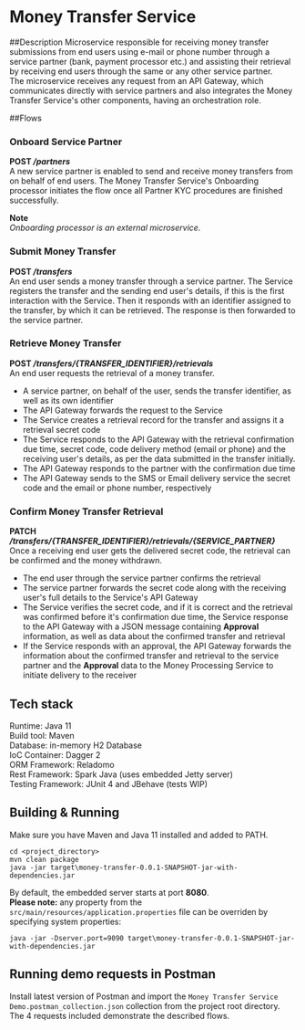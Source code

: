 # Money Transfer Service

##Description
Microservice responsible for receiving money transfer submissions from end users using e-mail or phone number
through a service partner (bank, payment processor etc.) and assisting their retrieval by receiving end users through the same or any
other service partner.
<br/>
The microservice receives any request from an API Gateway, which communicates directly with service
partners and also integrates the Money Transfer Service's other components, having an orchestration role.

##Flows

### Onboard Service Partner
**POST */partners***
<br/>
A new service partner is enabled to send and receive money transfers from on behalf of end users.
The Money Transfer Service's Onboarding processor initiates the flow once all Partner KYC procedures
are finished successfully.

**Note**
<br/>
*Onboarding processor is an external microservice.*

### Submit Money Transfer
**POST */transfers***
<br/>
An end user sends a money transfer through a service partner. The Service registers the transfer and the sending end
user's details, if this is the first interaction with the Service. Then it responds with an identifier assigned to the
transfer, by which it can be retrieved. The response is then forwarded to the service partner.

### Retrieve Money Transfer
**POST */transfers/{TRANSFER_IDENTIFIER}/retrievals***
<br/>
An end user requests the retrieval of a money transfer.
 * A service partner, on behalf of the user, sends the transfer identifier, as well as its own identifier
 * The API Gateway forwards the request to the Service
 * The Service creates a retrieval record for the transfer and assigns it a retrieval secret code
 * The Service responds to the API Gateway with the retrieval confirmation due time, secret code, code delivery method
 (email or phone) and the receiving user's details, as per the data submitted in the transfer initially.
 * The API Gateway responds to the partner with the confirmation due time
 * The API Gateway sends to the SMS or Email delivery service the secret code and the email or phone number, respectively
 
### Confirm Money Transfer Retrieval
**PATCH */transfers/{TRANSFER_IDENTIFIER}/retrievals/{SERVICE_PARTNER}***
<br/>
Once a receiving end user gets the delivered secret code, the retrieval can be confirmed and the money withdrawn.

 * The end user through the service partner confirms the retrieval
 * The service partner forwards the secret code along with the receiving user's full details to the Service's API Gateway
 * The Service verifies the secret code, and if it is correct and the retrieval was confirmed before it's confirmation due time,
 the Service response to the API Gateway with a JSON message containing **Approval** information, as well as data about the
 confirmed transfer and retrieval
 * If the Service responds with an approval, the API Gateway forwards the information about the
  confirmed transfer and retrieval to the service partner and the **Approval** data to the Money Processing Service
  to initiate delivery to the receiver
  
## Tech stack
Runtime: Java 11
<br/>
Build tool: Maven
<br/>
Database: in-memory H2 Database
<br/>
IoC Container: Dagger 2
<br/>
ORM Framework: Reladomo
<br/>
Rest Framework: Spark Java (uses embedded Jetty server)
<br/>
Testing Framework: JUnit 4 and JBehave (tests WIP)
###
  
## Building & Running
Make sure you have Maven and Java 11 installed and added to PATH.
```shell script
cd <project_directory>
mvn clean package
java -jar target\money-transfer-0.0.1-SNAPSHOT-jar-with-dependencies.jar
```
By default, the embedded server starts at port **8080**.
<br/>
**Please note:** any property from the ```src/main/resources/application.properties``` file can be 
overriden by specifying system properties:

```shell script
java -jar -Dserver.port=9090 target\money-transfer-0.0.1-SNAPSHOT-jar-with-dependencies.jar
```

## Running demo requests in Postman
Install latest version of Postman  and import the ```Money Transfer Service Demo.postman_collection.json``` collection 
from the project root directory. The 4 requests included demonstrate the described flows.
